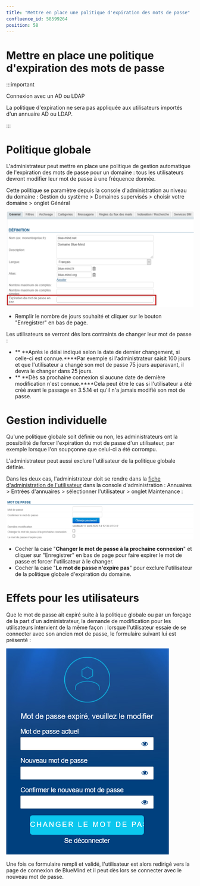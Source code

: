 ```yaml
---
title: "Mettre en place une politique d'expiration des mots de passe"
confluence_id: 58599264
position: 58
---
```

# Mettre en place une politique d'expiration des mots de passe


:::important

Connexion avec un AD ou LDAP

La politique d'expiration ne sera pas appliquée aux utilisateurs importés d'un annuaire AD ou LDAP.

:::

# Politique globale

L'administrateur peut mettre en place une politique de gestion automatique de l'expiration des mots de passe pour un domaine : tous les utilisateurs devront modifier leur mot de passe à une fréquence donnée.

Cette politique se paramètre depuis la console d'administration au niveau du domaine : Gestion du système > Domaines supervisés > choisir votre domaine > onglet Général

![](../attachments/58599264/58599267.png)

- Remplir le nombre de jours souhaité et cliquer sur le bouton "Enregistrer" en bas de page.


Les utilisateurs se verront dès lors contraints de changer leur mot de passe :

- ** **Après le délai indiqué selon la date de dernier changement, si celle-ci est connue.****Par exemple si l'administrateur saisit 100 jours et que l'utilisateur a changé son mot de passe 75 jours auparavant, il devra le changer dans 25 jours.
- ** **Dès sa prochaine connexion si aucune date de dernière modification n'est connue.****Cela peut être le cas si l'utilisateur a été créé avant le passage en 3.5.14 et qu'il n'a jamais modifié son mot de passe.


# Gestion individuelle

Qu'une politique globale soit définie ou non, les administrateurs ont la possibilité de forcer l'expiration du mot de passe d'un utilisateur, par exemple lorsque l'on soupçonne que celui-ci a été corrompu.

L'administrateur peut aussi exclure l'utilisateur de la politique globale définie.

Dans les deux cas, l'administrateur doit se rendre dans la [fiche d'administration de l'utilisateur](/Guide_de_l_administrateur/Gestion_des_entités/Utilisateurs/) dans la console d'administration : Annuaires > Entrées d'annuaires > sélectionner l'utilisateur > onglet Maintenance :

![](../attachments/58599264/58599265.png)

- Cocher la case "**Changer le mot de passe à la prochaine connexion**" et cliquer sur "Enregistrer" en bas de page pour faire expirer le mot de passe et forcer l'utilisateur à le changer.
- Cocher la case "**Le mot de passe n'expire pas**" pour exclure l'utilisateur de la politique globale d'expiration du domaine.


# Effets pour les utilisateurs

Que le mot de passe ait expiré suite à la politique globale ou par un forçage de la part d'un administrateur, la demande de modification pour les utilisateurs intervient de la même façon : lorsque l'utilisateur essaie de se connecter avec son ancien mot de passe, le formulaire suivant lui est présenté :

![](../attachments/58599264/58599266.png)

Une fois ce formulaire rempli et validé, l'utilisateur est alors redirigé vers la page de connexion de BlueMind et il peut dès lors se connecter avec le nouveau mot de passe.


